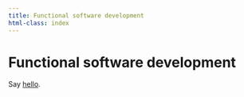 ```yaml
---
title: Functional software development
html-class: index
---
```



# Functional software development

Say <a href="" id="hello">hello</a>.


<script>
addEventListener('load', function () {
  document.getElementById('hello').href = cannot.rot13('znvygb:uryyb@yrnfgsvkrq.pbz');
});
</script>

